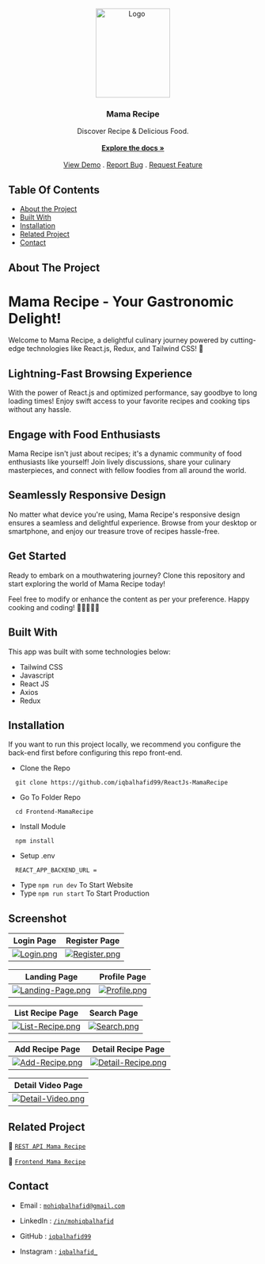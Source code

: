 <br/>
<p align="center">
  <a href="https://github.com/iqbalhafid99/ReactJs-MamaRecipe">
    <img src="https://i.postimg.cc/JnsbMGwj/mamarecipe-logo.png" alt="Logo" width="150" height="180">
  </a>

  <h3 align="center">Mama Recipe</h3>

  <p align="center">
    Discover Recipe & Delicious Food.
    <br/>
    <br/>
    <a href="https://github.com/iqbalhafid99/ReactJs-MamaRecipe"><strong>Explore the docs »</strong></a>
    <br/>
    <br/>
    <a href="https://github.com/iqbalhafid99/ReactJs-MamaRecipe">View Demo</a>
    .
    <a href="https://github.com/iqbalhafid99/ReactJs-MamaRecipe/issues">Report Bug</a>
    .
    <a href="https://github.com/iqbalhafid99/ReactJs-MamaRecipe/issues">Request Feature</a>
  </p>
</p>

## Table Of Contents

- [About the Project](#about-the-project)
- [Built With](#built-with)
- [Installation](#installation)
- [Related Project](#related-project)
- [Contact](#contact)

## About The Project

<h1>
    Mama Recipe - Your Gastronomic Delight!
</h1>

<p>
  Welcome to Mama Recipe, a delightful culinary journey powered by cutting-edge technologies like React.js, Redux, and Tailwind CSS! 🥗
</p>

<h2>
    Lightning-Fast Browsing Experience
</h2>

<p>
  With the power of React.js and optimized performance, say goodbye to long loading times! Enjoy swift access to your favorite recipes and cooking tips without any hassle.
</p>

<h2>
    Engage with Food Enthusiasts
</h2>

<p>
  Mama Recipe isn't just about recipes; it's a dynamic community of food enthusiasts like yourself! Join lively discussions, share your culinary masterpieces, and connect with fellow foodies from all around the world.
</p>

<h2>
    Seamlessly Responsive Design
</h2>

<p>
    No matter what device you're using, Mama Recipe's responsive design ensures a seamless and delightful experience. Browse from your desktop or smartphone, and enjoy our treasure trove of recipes hassle-free.
</p>

<h2>
    Get Started
</h2>

<p>
  Ready to embark on a mouthwatering journey? Clone this repository and start exploring the world of Mama Recipe today!
</p>

<p>
  Feel free to modify or enhance the content as per your preference. Happy cooking and coding! 🍳👩‍🍳👨‍🍳
</p>

## Built With

This app was built with some technologies below:

- Tailwind CSS
- Javascript
- React JS
- Axios
- Redux

## Installation

If you want to run this project locally, we recommend you configure the back-end first before configuring this repo front-end.

- Clone the Repo

```
  git clone https://github.com/iqbalhafid99/ReactJs-MamaRecipe
```

- Go To Folder Repo

```
  cd Frontend-MamaRecipe
```

- Install Module

```
  npm install
```

- Setup .env

```
  REACT_APP_BACKEND_URL =
```

- Type `npm run dev` To Start Website
- Type `npm run start` To Start Production

## Screenshot

| Login Page                                                                           | Register Page                                                                              |
| ------------------------------------------------------------------------------------ | ------------------------------------------------------------------------------------------ |
| [![Login.png](https://i.postimg.cc/FzfW0BBk/Login.png)](https://postimg.cc/5QVSVn1f) | [![Register.png](https://i.postimg.cc/yNVLLdGH/Register.png)](https://postimg.cc/sMNPXVy6) |

| Landing Page                                                                                       | Profile Page                                                                             |
| -------------------------------------------------------------------------------------------------- | ---------------------------------------------------------------------------------------- |
| [![Landing-Page.png](https://i.postimg.cc/BnQ3RxtY/Landing-Page.png)](https://postimg.cc/hfwNdQLT) | [![Profile.png](https://i.postimg.cc/1tTrwxjx/Profile.png)](https://postimg.cc/qhsKHFrQ) |

| List Recipe Page                                                                                 | Search Page                                                                            |
| ------------------------------------------------------------------------------------------------ | -------------------------------------------------------------------------------------- |
| [![List-Recipe.png](https://i.postimg.cc/XJyCMrQh/List-Recipe.png)](https://postimg.cc/CBS1kxyH) | [![Search.png](https://i.postimg.cc/qqxg0ynm/Search.png)](https://postimg.cc/30W3Fytp) |

| Add Recipe Page                                                                                | Detail Recipe Page                                                                                   |
| ---------------------------------------------------------------------------------------------- | ---------------------------------------------------------------------------------------------------- |
| [![Add-Recipe.png](https://i.postimg.cc/cCb7Z70R/Add-Recipe.png)](https://postimg.cc/Zv6vxd9n) | [![Detail-Recipe.png](https://i.postimg.cc/KjHw1sn4/Detail-Recipe.png)](https://postimg.cc/Mf1d4538) |

| Detail Video Page                                                                                  |
| -------------------------------------------------------------------------------------------------- |
| [![Detail-Video.png](https://i.postimg.cc/xjBSTcg5/Detail-Video.png)](https://postimg.cc/s1PLTfkG) |

## Related Project

:rocket: [`REST API Mama Recipe`](https://github.com/iqbalhafid99/Backend-MamaRecipe)

:rocket: [`Frontend Mama Recipe`](https://github.com/iqbalhafid99/ReactJs-MamaRecipe)

## Contact

- Email : [`mohiqbalhafid@gmail.com`](mailto:muliaassyifa@gmail.com)

- LinkedIn : [`/in/mohiqbalhafid`](https://www.linkedin.com/in/mohiqbalhafid/)

- GitHub : [`iqbalhafid99`](https://github.com/iqbalhafid99)

- Instagram : [`iqbalhafid_`](https://www.instagram.com/iqbalhafid_/)
